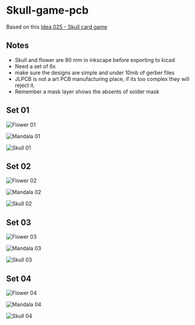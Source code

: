 # Skull-game-pcb

Based on this [Idea 025 - Skull card game](https://blog.abluestar.com/idea025-skull-card-game/)

## Notes

- Skull and flower are 80 mm in inkscape before exporting to kicad
- Need a set of 6x
- make sure the designs are simple and under 10mb of gerber files
- JLPCB is not a art PCB manufacturing place, if its too complex they will reject it.
- Remember a mask layer shows the absents of solder mask

## Set 01

![Flower 01](./input/set_01/flower_01.png?raw=true)

![Mandala 01](./input/set_01/mandala_01.png?raw=true)

![Skull 01](./input/set_01/skull_01.png?raw=true)

## Set 02

![Flower 02](./input/set_02/flower_02.png?raw=true)

![Mandala 02](./input/set_02/mandala_02.png?raw=true)

![Skull 02](./input/set_02/skull_02.png?raw=true)

## Set 03

![Flower 03](./input/set_03/flower_03.png?raw=true)

![Mandala 03](./input/set_03/mandala_03.png?raw=true)

![Skull 03](./input/set_03/skull_03.png?raw=true)

## Set 04

![Flower 04](./input/set_04/flower_04.png?raw=true)

![Mandala 04](./input/set_04/mandala_04.png?raw=true)

![Skull 04](./input/set_04/skull_04.png?raw=true)

